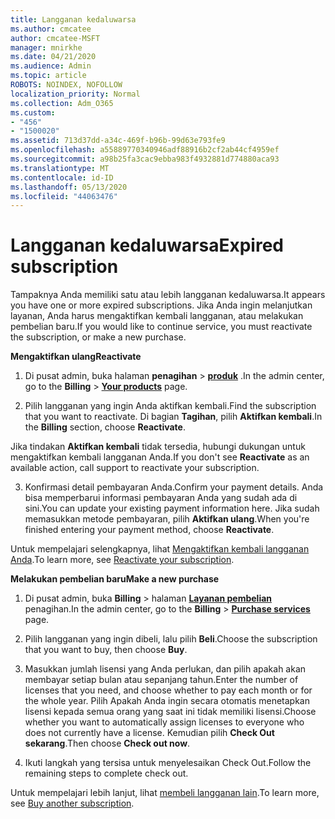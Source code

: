 ```yaml
---
title: Langganan kedaluwarsa
ms.author: cmcatee
author: cmcatee-MSFT
manager: mnirkhe
ms.date: 04/21/2020
ms.audience: Admin
ms.topic: article
ROBOTS: NOINDEX, NOFOLLOW
localization_priority: Normal
ms.collection: Adm_O365
ms.custom:
- "456"
- "1500020"
ms.assetid: 713d37dd-a34c-469f-b96b-99d63e793fe9
ms.openlocfilehash: a55889770340946adf88916b2cf2ab44cf4959ef
ms.sourcegitcommit: a98b25fa3cac9ebba983f4932881d774880aca93
ms.translationtype: MT
ms.contentlocale: id-ID
ms.lasthandoff: 05/13/2020
ms.locfileid: "44063476"
---
```

# <a name="expired-subscription"></a><span data-ttu-id="3c8da-102">Langganan kedaluwarsa</span><span class="sxs-lookup"><span data-stu-id="3c8da-102">Expired subscription</span></span>

<span data-ttu-id="3c8da-103">Tampaknya Anda memiliki satu atau lebih langganan kedaluwarsa.</span><span class="sxs-lookup"><span data-stu-id="3c8da-103">It appears you have one or more expired subscriptions.</span></span> <span data-ttu-id="3c8da-104">Jika Anda ingin melanjutkan layanan, Anda harus mengaktifkan kembali langganan, atau melakukan pembelian baru.</span><span class="sxs-lookup"><span data-stu-id="3c8da-104">If you would like to continue service, you must reactivate the subscription, or make a new purchase.</span></span>
  
<span data-ttu-id="3c8da-105">**Mengaktifkan ulang**</span><span class="sxs-lookup"><span data-stu-id="3c8da-105">**Reactivate**</span></span>
  
1. <span data-ttu-id="3c8da-106">Di pusat admin, buka halaman **penagihan** \> **[produk](https://go.microsoft.com/fwlink/p/?linkid=842054)** .</span><span class="sxs-lookup"><span data-stu-id="3c8da-106">In the admin center, go to the **Billing** \> **[Your products](https://go.microsoft.com/fwlink/p/?linkid=842054)** page.</span></span>

2. <span data-ttu-id="3c8da-107">Pilih langganan yang ingin Anda aktifkan kembali.</span><span class="sxs-lookup"><span data-stu-id="3c8da-107">Find the subscription that you want to reactivate.</span></span> <span data-ttu-id="3c8da-108">Di bagian **Tagihan**, pilih **Aktifkan kembali**.</span><span class="sxs-lookup"><span data-stu-id="3c8da-108">In the **Billing** section, choose **Reactivate**.</span></span>

<span data-ttu-id="3c8da-109">Jika tindakan **Aktifkan kembali** tidak tersedia, hubungi dukungan untuk mengaktifkan kembali langganan Anda.</span><span class="sxs-lookup"><span data-stu-id="3c8da-109">If you don't see **Reactivate** as an available action, call support to reactivate your subscription.</span></span>

3. <span data-ttu-id="3c8da-110">Konfirmasi detail pembayaran Anda.</span><span class="sxs-lookup"><span data-stu-id="3c8da-110">Confirm your payment details.</span></span> <span data-ttu-id="3c8da-111">Anda bisa memperbarui informasi pembayaran Anda yang sudah ada di sini.</span><span class="sxs-lookup"><span data-stu-id="3c8da-111">You can update your existing payment information here.</span></span> <span data-ttu-id="3c8da-112">Jika sudah memasukkan metode pembayaran, pilih **Aktifkan ulang**.</span><span class="sxs-lookup"><span data-stu-id="3c8da-112">When you're finished entering your payment method, choose **Reactivate**.</span></span>

<span data-ttu-id="3c8da-113">Untuk mempelajari selengkapnya, lihat [Mengaktifkan kembali langganan Anda](https://docs.microsoft.com/office365/admin/subscriptions-and-billing/reactivate-your-subscription).</span><span class="sxs-lookup"><span data-stu-id="3c8da-113">To learn more, see [Reactivate your subscription](https://docs.microsoft.com/office365/admin/subscriptions-and-billing/reactivate-your-subscription).</span></span>

<span data-ttu-id="3c8da-114">**Melakukan pembelian baru**</span><span class="sxs-lookup"><span data-stu-id="3c8da-114">**Make a new purchase**</span></span>
  
1. <span data-ttu-id="3c8da-115">Di pusat admin, buka **Billing** \> halaman **[Layanan pembelian](https://go.microsoft.com/fwlink/p/?linkid=868433)** penagihan.</span><span class="sxs-lookup"><span data-stu-id="3c8da-115">In the admin center, go to the **Billing** \> **[Purchase services](https://go.microsoft.com/fwlink/p/?linkid=868433)** page.</span></span>

2. <span data-ttu-id="3c8da-116">Pilih langganan yang ingin dibeli, lalu pilih **Beli**.</span><span class="sxs-lookup"><span data-stu-id="3c8da-116">Choose the subscription that you want to buy, then choose **Buy**.</span></span>

3. <span data-ttu-id="3c8da-117">Masukkan jumlah lisensi yang Anda perlukan, dan pilih apakah akan membayar setiap bulan atau sepanjang tahun.</span><span class="sxs-lookup"><span data-stu-id="3c8da-117">Enter the number of licenses that you need, and choose whether to pay each month or for the whole year.</span></span> <span data-ttu-id="3c8da-118">Pilih Apakah Anda ingin secara otomatis menetapkan lisensi kepada semua orang yang saat ini tidak memiliki lisensi.</span><span class="sxs-lookup"><span data-stu-id="3c8da-118">Choose whether you want to automatically assign licenses to everyone who does not currently have a license.</span></span> <span data-ttu-id="3c8da-119">Kemudian pilih **Check Out sekarang**.</span><span class="sxs-lookup"><span data-stu-id="3c8da-119">Then choose **Check out now**.</span></span>

4. <span data-ttu-id="3c8da-120">Ikuti langkah yang tersisa untuk menyelesaikan Check Out.</span><span class="sxs-lookup"><span data-stu-id="3c8da-120">Follow the remaining steps to complete check out.</span></span>

<span data-ttu-id="3c8da-121">Untuk mempelajari lebih lanjut, lihat [membeli langganan lain](https://docs.microsoft.com/office365/admin/subscriptions-and-billing/buy-another-subscription).</span><span class="sxs-lookup"><span data-stu-id="3c8da-121">To learn more, see [Buy another subscription](https://docs.microsoft.com/office365/admin/subscriptions-and-billing/buy-another-subscription).</span></span>